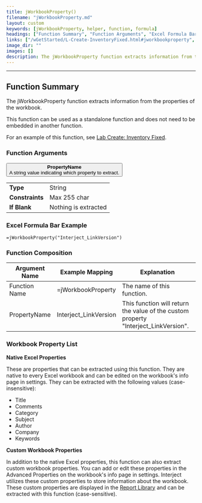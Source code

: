 ```yaml
---
title: jWorkbookProperty()
filename: "jWorkbookProperty.md"
layout: custom
keywords: [jWorkbookProperty, helper, function, formula]
headings: ["Function Summary", "Function Arguments", "Excel Formula Bar Example", "Function Composition", "Workbook Property List"]
links: ["/wGetStarted/L-Create-InventoryFixed.html#jworkbookproperty", "/wAbout/Report-Library-Basics.html"]
image_dir: ""
images: []
description: The jWorkbookProperty function extracts information from the properties of the workbook.
---
```

* * *

##  Function Summary

The jWorkbookProperty function extracts information from the properties of the workbook.

This function can be used as a standalone function and does not need to be embedded in another function.

For an example of this function, see [Lab Create: Inventory Fixed](/wGetStarted/L-Create-InventoryFixed.html#jworkbookproperty).

###  Function Arguments

<button class="collapsible-parameter">**PropertyName**<br>A string value indicating which property to extract.</button>
<div markdown="1" class="panel-parameter">
<table>
  <tbody>
    <tr>
		<td class="pph"><b>Type</b></td>
		<td>String</td>
    </tr>
    <tr>
		<td class="pph"><b>Constraints</b></td>
		<td>Max 255 char</td>
    </tr>
    <tr>
		<td class="pph"><b>If Blank</b></td>
		<td>Nothing is extracted</td>
    </tr>
  </tbody>
</table>
</div>

###  Excel Formula Bar Example

```Excel
=jWorkbookProperty("Interject_LinkVersion")
```

###  Function Composition

| Argument Name  |  Example Mapping  |  Explanation   |  
|------|------|------|
|  Function Name  |  =jWorkbookProperty  |  The name of this function.  |  
|  PropertyName  |  Interject_LinkVersion  |  This function will return the value of the custom property "Interject_LinkVersion".  |  

###  Workbook Property List

**Native Excel Properties**

These are properties that can be extracted using this function. They are native to every Excel workbook and can be edited on the workbook's info page in settings. They can be extracted with the following values (case-insensitive):

* Title
* Comments
* Category
* Subject
* Author
* Company
* Keywords
 
**Custom Workbook Properties**

In addition to the native Excel properties, this function can also extract custom workbook properties. You can add or edit these properties in the Advanced Properties on the workbook's info page in settings. Interject utilizes these custom properties to store information about the workbook. These custom properties are displayed in the [Report Library](/wAbout/Report-Library-Basics.html) and can be extracted with this function (case-sensitive).
